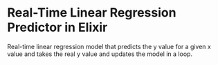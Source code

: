 # Real-Time Linear Regression Predictor in Elixir

Real-time linear regression model that predicts the y value for a given x value and takes the real y value and updates the model in a loop.
